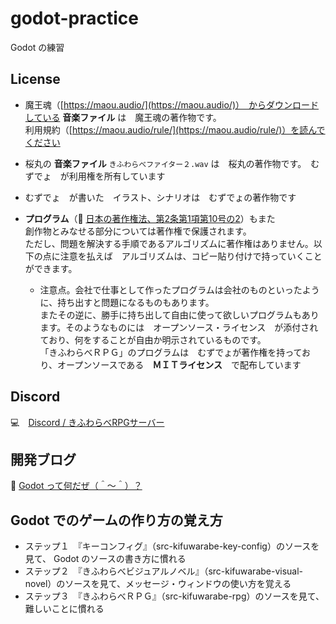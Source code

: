 # godot-practice

Godot の練習

## License

* 魔王魂（[https://maou.audio/](https://maou.audio/)）　からダウンロードしている **音楽ファイル** は　魔王魂の著作物です。  
利用規約（[https://maou.audio/rule/](https://maou.audio/rule/)）を読んでください

* 桜丸の **音楽ファイル** `きふわらべファイター２.wav` は　桜丸の著作物です。　むずでょ　が利用権を所有しています  

* むずでょ　が書いた　イラスト、シナリオは　むずでょの著作物です

* **プログラム**（📖 [日本の著作権法、第2条第1項第10号の2](https://elaws.e-gov.go.jp/document?lawid=345AC0000000048)）もまた  
  創作物とみなせる部分については著作権で保護されます。  
  ただし、問題を解決する手順であるアルゴリズムに著作権はありません。以下の点に注意を払えば　アルゴリズムは、コピー貼り付けで持っていくことができます。
  * 注意点。会社で仕事として作ったプログラムは会社のものといったように、持ち出すと問題になるものもあります。  
    またその逆に、勝手に持ち出して自由に使って欲しいプログラムもあります。そのようなものには　オープンソース・ライセンス　が添付されており、何をすることが自由か明示されているものです。  
    「きふわらべＲＰＧ」のプログラムは　むずでょが著作権を持っており、オープンソースである　**ＭＩＴライセンス**　で配布しています

## Discord

💻　[Discord / きふわらべRPGサーバー](https://discord.gg/tB6NEtcN6d)  

## 開発ブログ

📖 [Godot って何だぜ（＾～＾）？](https://crieit.net/posts/Godot-65115761b6a17)  

## Godot でのゲームの作り方の覚え方

* ステップ１　『キーコンフィグ』（src-kifuwarabe-key-config）のソースを見て、 Godot のソースの書き方に慣れる
* ステップ２　『きふわらべビジュアルノベル』（src-kifuwarabe-visual-novel）のソースを見て、メッセージ・ウィンドウの使い方を覚える
* ステップ３　『きふわらべＲＰＧ』（src-kifuwarabe-rpg）のソースを見て、難しいことに慣れる
